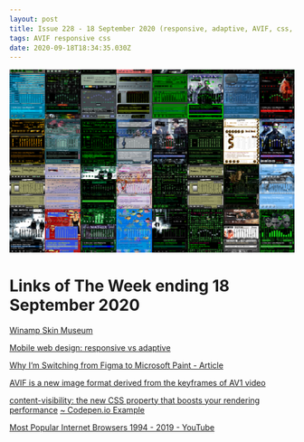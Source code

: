 ```yaml
---
layout: post
title: Issue 228 - 18 September 2020 (responsive, adaptive, AVIF, css, nostalgia)
tags: AVIF responsive css
date: 2020-09-18T18:34:35.030Z
---
```

![Winamp Skin Museum](/assets/uploads/issue-228.png "Winamp Skin Museum")

# Links of The Week ending 18 September 2020

<a href="https://skins.webamp.org/" title="Winamp Skin Museum" alt="Winamp Skin Museum" target="_blank">Winamp Skin Museum</a>

<a href="https://www.itproportal.com/features/mobile-web-design-responsive-vs-adaptive/" title="Mobile web design: responsive vs adaptive" alt="Mobile web design: responsive vs adaptive" target="_blank">Mobile web design: responsive vs adaptive</a>

<a href="https://uxplanet.org/why-im-switching-from-figma-to-microsoft-paint-425a5d783bbf" title="Why I’m Switching from Figma to Microsoft Paint" alt="Why I’m Switching from Figma to Microsoft Paint" target="_blank">Why I’m Switching from Figma to Microsoft Paint - Article</a>

<a href="https://jakearchibald.com/2020/avif-has-landed/" title="AVIF" alt="AVIF" target="_blank">AVIF is a new image format derived from the keyframes of AV1 video</a>

<a href="https://css-tricks.com/content-visibility-the-new-css-property-that-boosts-your-rendering-performance/" title="content-visibility:" alt="content-visibility:">content-visibility: the new CSS property that boosts your rendering performance</a> <a href="https://codepen.io/vmpstr/pen/xxZoyMb" title="Codepen.io Example" alt="Codepen.io Example" target="_blank"> ~ Codepen.io Example</a>

<a href="https://youtu.be/m90VK3o_jjw" target="_blank" title="Most Popular Internet Browsers 1994 - 2019" alt="Most Popular Internet Browsers 1994 - 2019">Most Popular Internet Browsers 1994 - 2019 - YouTube</a>